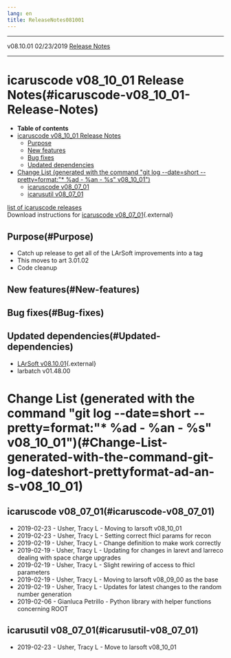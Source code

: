 ```yaml
---
lang: en
title: ReleaseNotes081001
---
```


  ----------- ------------ -- -- ------------------------------------------------------
  v08.10.01   02/23/2019         [Release Notes](ReleaseNotes081001.html)
  ----------- ------------ -- -- ------------------------------------------------------



icaruscode v08\_10\_01 Release Notes(#icaruscode-v08_10_01-Release-Notes)
==========================================================================================

-   **Table of contents**
-   [icaruscode v08\_10\_01 Release
    Notes](#icaruscode-v08_10_01-Release-Notes)
    -   [Purpose](#Purpose)
    -   [New features](#New-features)
    -   [Bug fixes](#Bug-fixes)
    -   [Updated dependencies](#Updated-dependencies)
-   [Change List (generated with the command \"git log \--date=short
    \--pretty=format:\"\* %ad - %an - %s\"
    v08\_10\_01\")](#Change-List-generated-with-the-command-git-log-dateshort-prettyformat-ad-an-s-v08_10_01)
    -   [icaruscode v08\_07\_01](#icaruscode-v08_07_01)
    -   [icarusutil v08\_07\_01](#icarusutil-v08_07_01)

[list of icaruscode
releases](List_of_ICARUS_code_releases.html)\
Download instructions for [icaruscode
v08\_07\_01](http://scisoft.fnal.gov/scisoft/bundles/sbnd/v08_07_01/icaruscode-v08_07_01.html){.external}



Purpose(#Purpose)
----------------------------------

-   Catch up release to get all of the LArSoft improvements into a tag
-   This moves to art 3.01.02
-   Code cleanup



New features(#New-features)
--------------------------------------------



Bug fixes(#Bug-fixes)
--------------------------------------



Updated dependencies(#Updated-dependencies)
------------------------------------------------------------

-   [LArSoft
    v08.10.01](https://cdcvs.fnal.gov/redmine/projects/larsoft/wiki/ReleaseNotes081001){.external}
-   larbatch v01.48.00



Change List (generated with the command \"git log \--date=short \--pretty=format:\"\* %ad - %an - %s\" v08\_10\_01\")(#Change-List-generated-with-the-command-git-log-dateshort-prettyformat-ad-an-s-v08_10_01)
================================================================================================================================================================================================================================



icaruscode v08\_07\_01(#icaruscode-v08_07_01)
--------------------------------------------------------------

-   2019-02-23 - Usher, Tracy L - Moving to larsoft v08\_10\_01
-   2019-02-23 - Usher, Tracy L - Setting correct fhicl params for recon
-   2019-02-19 - Usher, Tracy L - Change definition to make work
    correctly
-   2019-02-19 - Usher, Tracy L - Updating for changes in larevt and
    larreco dealing with space charge upgrades
-   2019-02-19 - Usher, Tracy L - Slight rewiring of access to fhicl
    parameters
-   2019-02-19 - Usher, Tracy L - Moving to larsoft v08\_09\_00 as the
    base
-   2019-02-19 - Usher, Tracy L - Updates for latest changes to the
    random number generation
-   2019-02-06 - Gianluca Petrillo - Python library with helper
    functions concerning ROOT



icarusutil v08\_07\_01(#icarusutil-v08_07_01)
--------------------------------------------------------------

-   2019-02-23 - Usher, Tracy L - Move to larsoft v08\_10\_01
